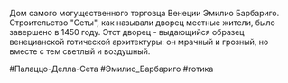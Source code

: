 Дом самого могущественного торговца Венеции Эмилио Барбариго. Строительство "Сеты", как называли дворец местные жители, было завершено в 1450 году. Этот дворец - выдающийся образец венецианской готической архитектуры: он мрачный и грозный, но вместе с тем светлый и воздушный.

#Палаццо-Делла-Сета
#Эмилио_Барбариго 
#готика